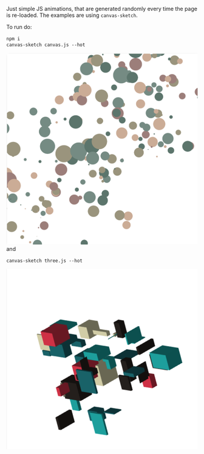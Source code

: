 Just simple JS animations, that are generated randomly every time the page is re-loaded.
The examples are using ```canvas-sketch```.

To run do:
```
npm i
canvas-sketch canvas.js --hot
```
![](images/Screen%20Shot%202020-05-09%20at%205.48.45%20PM.png)
and
```
canvas-sketch three.js --hot
```
![](images/Screen%20Shot%202020-05-09%20at%205.49.01%20PM.png)
